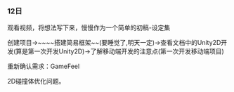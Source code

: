 ### 12日

观看视频，将想法写下来，慢慢作为一个简单的初稿-设定集

创建项目->~~~~搭建简易框架~~(要睡觉了,明天一定)->查看文档中的Unity2D开发(算是第一次开发Unity2D)->了解移动端开发的注意点(第一次开发移动端项目)

重新确认需求：GameFeel

2D碰撞体优化问题。


